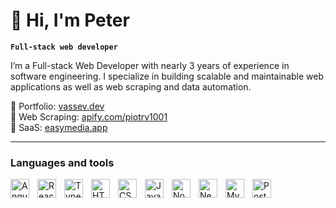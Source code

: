 # 👋 Hi, I'm Peter

**`Full-stack web developer`**

I’m a Full-stack Web Developer with nearly 3 years of experience in software engineering. I specialize in building scalable and maintainable web applications as well as web scraping and data automation.

🔗 Portfolio: <a href="https://vassev.dev" target="_blank">vassev.dev<a>
<br> 
🔗 Web Scraping: <a href="https://apify.com/piotrv1001" target="_blank">apify.com/piotrv1001<a>
<br> 
🔗 SaaS: <a href="https://easymedia.app " target="_blank">easymedia.app <a>

---
### Languages and tools

<img align="left" alt="Angular" width="30px" style="padding-right:10px;" src="https://cdn.jsdelivr.net/gh/devicons/devicon/icons/angularjs/angularjs-plain.svg" />

<img align="left" alt="React" width="30px" style="padding-right:10px;" src="https://cdn.jsdelivr.net/gh/devicons/devicon/icons/react/react-original.svg" />

<img align="left" alt="TypeScript" width="30px" style="padding-right:10px;" src="https://cdn.jsdelivr.net/gh/devicons/devicon/icons/typescript/typescript-plain.svg" />

<img align="left" alt="HTML" width="30px" style="padding-right:10px;" src="https://cdn.jsdelivr.net/gh/devicons/devicon/icons/html5/html5-plain.svg" />

<img align="left" alt="CSS" width="30px" style="padding-right:10px;" src="https://cdn.jsdelivr.net/gh/devicons/devicon/icons/css3/css3-plain.svg" />

<img align="left" alt="JavaScript" width="30px" style="padding-right:10px;" src="https://cdn.jsdelivr.net/gh/devicons/devicon/icons/javascript/javascript-plain.svg" />

<img align="left" alt="NodeJS" width="30px" style="padding-right:10px;" src="https://cdn.jsdelivr.net/gh/devicons/devicon@latest/icons/nodejs/nodejs-original-wordmark.svg" />

<img align="left" alt="Next.js" width="30px" style="padding-right:10px;" src="https://cdn.jsdelivr.net/gh/devicons/devicon@latest/icons/nextjs/nextjs-original.svg" />

<img align="left" alt="MySQL" width="30px" style="padding-right:10px;" src="https://cdn.jsdelivr.net/gh/devicons/devicon/icons/mysql/mysql-original.svg" />

<img align="left" alt="PostgreSQL" width="30px" style="padding-right:10px;" src="https://cdn.jsdelivr.net/gh/devicons/devicon/icons/postgresql/postgresql-original.svg" />
</br>

<!-- #

### Stats

![piotrv1001 GitHub stats](https://github-readme-stats.vercel.app/api?username=piotrv1001&show_icons=true&theme=gruvbox) -->
